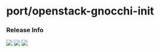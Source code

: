 # port/openstack-gnocchi-init

### Release Info
[![](https://images.microbadger.com/badges/version/port/openstack-gnocchi-init.svg)](http://microbadger.com/images/port/openstack-gnocchi-init "Image info @ microbadger.com")
[![](https://images.microbadger.com/badges/image/port/openstack-gnocchi-init.svg)](http://microbadger.com/images/port/openstack-gnocchi-init "Image info @ microbadger.com")
[![](https://images.microbadger.com/badges/commit/port/openstack-gnocchi-init.svg)](http://microbadger.com/images/port/openstack-gnocchi-init "Image info @ microbadger.com")
